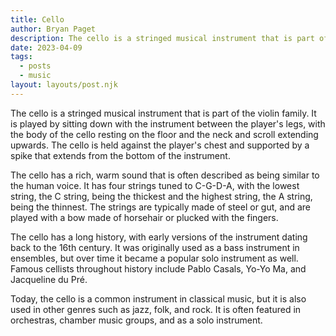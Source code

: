 ```yaml
---
title: Cello
author: Bryan Paget
description: The cello is a stringed musical instrument that is part of the violin family.
date: 2023-04-09
tags:
  - posts
  - music
layout: layouts/post.njk
---
```


The cello is a stringed musical instrument that is part of the violin family. It is played by sitting down with the instrument between the player's legs, with the body of the cello resting on the floor and the neck and scroll extending upwards. The cello is held against the player's chest and supported by a spike that extends from the bottom of the instrument.

The cello has a rich, warm sound that is often described as being similar to the human voice. It has four strings tuned to C-G-D-A, with the lowest string, the C string, being the thickest and the highest string, the A string, being the thinnest. The strings are typically made of steel or gut, and are played with a bow made of horsehair or plucked with the fingers.

The cello has a long history, with early versions of the instrument dating back to the 16th century. It was originally used as a bass instrument in ensembles, but over time it became a popular solo instrument as well. Famous cellists throughout history include Pablo Casals, Yo-Yo Ma, and Jacqueline du Pré.

Today, the cello is a common instrument in classical music, but it is also used in other genres such as jazz, folk, and rock. It is often featured in orchestras, chamber music groups, and as a solo instrument.

